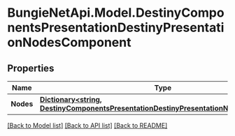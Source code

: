 # BungieNetApi.Model.DestinyComponentsPresentationDestinyPresentationNodesComponent
## Properties

Name | Type | Description | Notes
------------ | ------------- | ------------- | -------------
**Nodes** | [**Dictionary&lt;string, DestinyComponentsPresentationDestinyPresentationNodeComponent&gt;**](DestinyComponentsPresentationDestinyPresentationNodeComponent.md) |  | [optional] 

[[Back to Model list]](../README.md#documentation-for-models) [[Back to API list]](../README.md#documentation-for-api-endpoints) [[Back to README]](../README.md)

